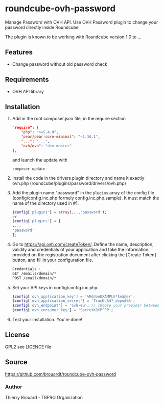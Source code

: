 # roundcube-ovh-password
Manage Password with OVH API. Use OVH Password plugin to change your password directly inside Roundcube

The plugin is known to be working with Roundcube version 1.0 to ...

## Features
- Change password without old password check

## Requirements
- OVH API library

## Installation
1. Add in the root composer.json file, in the require section 

	```json
	"require": {
        "php": ">=5.4.0",
        "pear/pear-core-minimal": "~1.10.1",
        "...": "...",
        "ovh/ovh": "dev-master"
    },
	```
	and launch the update with 
	
	```
	composer update
	```

2. Install the code in the drivers plugin directory and name it exactly ovh.php (roundcube/plugins/password/drivers/ovh.php)
3. Add the plugin name "password" in the `plugins` array of the config file (config/config.inc.php formely config.inc.php.sample). It must match the name of the directory used in #1. 

    ```php
    $config['plugins'] = array(...,'password');
    or
    $config['plugins'] = [
    ...,
    'password'
    ];
    ```
4. Go to https://api.ovh.com/createToken/. Define the name, description, validity and credentials of your application and take the information provided on the registration document after clicking the [Create Token] button, and fill in your configuration file.

	```txt
	Credentials :
	GET /emails/domain/*
	POST /email/domain/*
	```

5. Set your API keys in config/config.inc.php. 

    ```php
	$config['ovh_application_key'] = '%MddoeEXAMPLE*$eà@er';
	$config['ovh_application_secret'] = 'TrucKL54?_dopsd%%';
	$config['ovh_endpoint'] = 'ovh-eu';	// choose your provider between ovh-eu ot ovh-ca
	$config['ovh_consumer_key'] = 'SecretK3YP^^P';
    ```

6. Test your installation. You're done!

## License
GPL2 see LICENCE file

## Source
https://github.com/brouardt/roundcube-ovh-password

### Author
Thierry Brouard - TBPRO Organization
